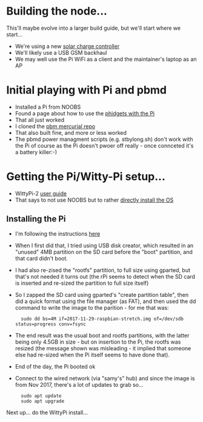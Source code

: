 
# Building the node...

This'll maybe evolve into a larger build guide, but we'll start where
we start...

- We're using a new [solar charge controller](http://www.allpowers.net/index.php?c=product&id=109)
- We'll likely use a USB GSM backhaul
- We may well use the Pi WiFi as a client and the maintainer's laptop as an AP 

# Initial playing with Pi and pbmd

- Installed a Pi from NOOBS
- Found a page about how to use the [phidgets with the Pi](http://www.instructables.com/id/Getting-Started-with-Phidgets-on-the-Raspberry-Pi/)
- That all just worked
- I cloned the [pbm mercurial repo](https://basil.dsg.cs.tcd.ie/code/n4c/pbm/)
- That also built fine, and more or less worked
- The pbmd power managment scripts (e.g. stbylong.sh) don't work with the Pi of course
  as the Pi doesn't pwoer off really - once connceted it's a battery killer:-)

# Getting the Pi/Witty-Pi setup...

- WittyPi-2 [user guide](http://www.uugear.com/doc/WittyPi2_UserManual.pdf)
- That says to not use NOOBS but to rather [directly install the OS](https://www.raspberrypi.org/documentation/installation/installing-images/README.md)

## Installing the Pi

- I'm following the instructions [here](https://www.raspberrypi.org/documentation/installation/installing-images/linux.md)
- When I first did that, I tried using USB disk creator, which resulted in an "unused" 4MB 
  partition on the SD card before the "boot" partition, and that card didn't boot. 
- I had also re-zised the "rootfs" partition, to full size using gparted, but that's not
  needed it turns out (the rPi seems to detect when the SD card is inserted and re-sized
  the partition to full size itself)
- So I zapped the SD card using gparted's "create partition table", then did a quick
  format using the file manager (as FAT), and then used the dd command to write the
  image to the parition - for me that was: 

		sudo dd bs=4M if=2017-11-29-raspbian-stretch.img of=/dev/sdb status=progress conv=fsync

- The end result was the usual boot and rootfs partitions, with the latter being only 
  4.5GB in size - but on insertion to the Pi, the rootfs was resized (the message shown
  was misleading - it implied that someone else had re-sized when the Pi itself seems
  to have done that).
- End of the day, the Pi booted ok
- Connect to the wired network (via "samy's" hub) and since the image is from Nov 
  2017, there's a lot of updates to grab so...

		sudo apt update
		sudo apt upgrade



Next up... do the WittyPi install...
